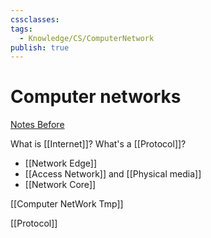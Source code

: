 ```yaml
---
cssclasses: 
tags:
  - Knowledge/CS/ComputerNetwork
publish: true
---
```

# Computer networks

[Notes Before](https://hackmd.io/@kaeteyaruyo/computer-networking-index/https%3A%2F%2Fhackmd.io%2F%40kaeteyaruyo%2Fcomputer-networking-index)

What is [[Internet]]?
What's a [[Protocol]]?



- [[Network Edge]]
- [[Access Network]] and [[Physical media]]
- [[Network Core]]

[[Computer NetWork Tmp]]



[[Protocol]]
